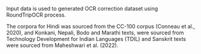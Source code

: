 Input data is used to generated OCR correction dataset using RoundTripOCR process.


The corpora for Hindi was sourced from the CC-100 corpus (Conneau et al., 2020), and Konkani, Nepali, Bodo and Marathi texts, were sourced from Technology Development for Indian Languages (TDIL) and Sanskrit texts were sourced from Maheshwari et al. (2022).

